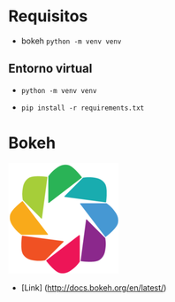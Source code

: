 # Requisitos
-  bokeh
`python -m venv venv`

## Entorno virtual
- `python -m venv venv`

- `pip install -r requirements.txt`



# Bokeh

![](https://github.com/LucioHdz/Traso-de-lineas/blob/master/img/bokeh.png)

- [Link] (http://docs.bokeh.org/en/latest/)
